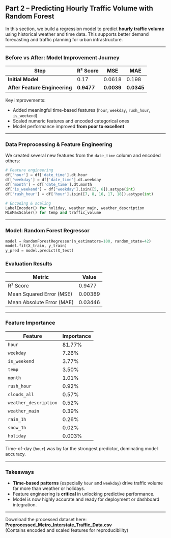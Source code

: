 ## Part 2 – Predicting Hourly Traffic Volume with Random Forest

In this section, we build a regression model to predict **hourly traffic volume** using historical weather and time data. This supports better demand forecasting and traffic planning for urban infrastructure.

---

### Before vs After: Model Improvement Journey

| Step                | R² Score | MSE     | MAE     |
|---------------------|----------|---------|---------|
| **Initial Model**   | 0.17     | 0.0618  | 0.198   |
| **After Feature Engineering** | **0.9477** | **0.0039** | **0.0345** |

Key improvements:
- Added meaningful time-based features (`hour`, `weekday`, `rush_hour`, `is_weekend`)
- Scaled numeric features and encoded categorical ones
- Model performance improved **from poor to excellent**

---

### Data Preprocessing & Feature Engineering

We created several new features from the `date_time` column and encoded others:

```python
# Feature engineering
df['hour'] = df['date_time'].dt.hour
df['weekday'] = df['date_time'].dt.weekday
df['month'] = df['date_time'].dt.month
df['is_weekend'] = df['weekday'].isin([5, 6]).astype(int)
df['rush_hour'] = df['hour'].isin([7, 8, 16, 17, 18]).astype(int)

# Encoding & scaling
LabelEncoder() for holiday, weather_main, weather_description
MinMaxScaler() for temp and traffic_volume
```

---

### Model: Random Forest Regressor

```python
model = RandomForestRegressor(n_estimators=100, random_state=42)
model.fit(X_train, y_train)
y_pred = model.predict(X_test)
```

### Evaluation Results

| Metric                   | Value     |
|--------------------------|-----------|
| R² Score                 | 0.9477    |
| Mean Squared Error (MSE) | 0.00389   |
| Mean Absolute Error (MAE)| 0.03446   |

---

### Feature Importance

| Feature              | Importance |
|----------------------|------------|
| `hour`               | 81.77%     |
| `weekday`            | 7.26%      |
| `is_weekend`         | 3.77%      |
| `temp`               | 3.50%      |
| `month`              | 1.01%      |
| `rush_hour`          | 0.92%      |
| `clouds_all`         | 0.57%      |
| `weather_description`| 0.52%      |
| `weather_main`       | 0.39%      |
| `rain_1h`            | 0.26%      |
| `snow_1h`            | 0.02%      |
| `holiday`            | 0.003%     |

Time-of-day (`hour`) was by far the strongest predictor, dominating model accuracy.

---

### Takeaways

- **Time-based patterns** (especially `hour` and `weekday`) drive traffic volume far more than weather or holidays.
- Feature engineering is **critical** in unlocking predictive performance.
- Model is now highly accurate and ready for deployment or dashboard integration.

---

Download the processed dataset here:  
**[Preprocessed_Metro_Interstate_Traffic_Data.csv](./Datasets/Preprocessed_Metro_Interstate_Traffic_Data.csv)**  
(Contains encoded and scaled features for reproducibility)


